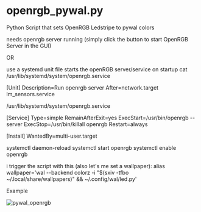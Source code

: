 # openrgb_pywal.py
Python Script that sets OpenRGB Ledstripe to pywal colors

needs openrgb server running (simply click the button to start OpenRGB Server in the GUI)

OR 

use a systemd unit file starts the openRGB server/service on startup 
cat /usr/lib/systemd/system/openrgb.service

[Unit]
Description=Run openrgb server
After=network.target lm_sensors.service

/usr/lib/systemd/system/openrgb.service

[Service]
Type=simple
RemainAfterExit=yes
ExecStart=/usr/bin/openrgb --server
ExecStop=/usr/bin/killall openrgb
Restart=always

[Install]
WantedBy=multi-user.target


systemctl daemon-reload
systemctl start openrgb
systemctl enable openrgb




i trigger the script with this (also let's me set a wallpaper):
alias wallpaper='wal --backend colorz -i "$(sxiv -tfbo ~/.local/share/wallpapers)" && ~/.config/wal/led.py'

Example

![pywal_openrgb](https://user-images.githubusercontent.com/11365165/140305995-308386bd-7641-44d4-94eb-b84f713f7ec2.jpeg)


